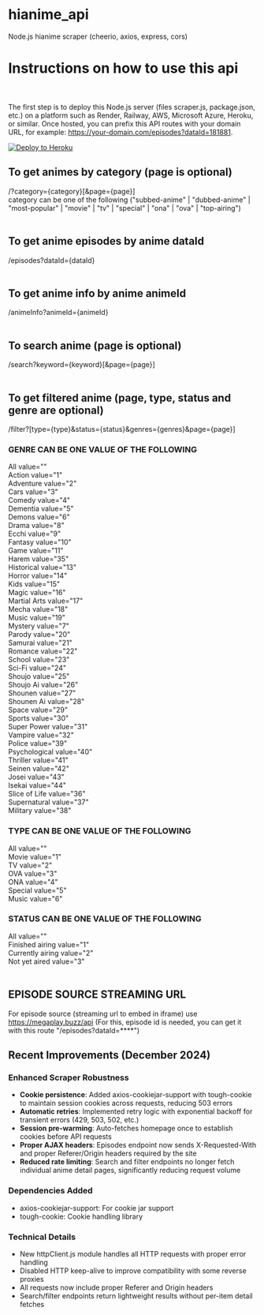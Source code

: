 # hianime_api
Node.js hianime scraper (cheerio, axios, express, cors)

# Instructions on how to use this api<br><br>

The first step is to deploy this Node.js server (files scraper.js, package.json, etc.) on a platform such as Render, Railway, AWS, Microsoft Azure, Heroku, or similar. Once hosted, you can prefix this API routes with your domain URL, for example: https://your-domain.com/episodes?dataId=181881.

[![Deploy to Heroku](https://www.herokucdn.com/deploy/button.svg)](https://heroku.com/deploy?template=https://github.com/codercoder61/hianime_api)

## To get animes by category (page is optional)<br>
/?category={category}[&page={page}]<br>
category can be one of the following ("subbed-anime" | "dubbed-anime" | "most-popular" | "movie" | "tv" | "special" | "ona" | "ova" | "top-airing")<br><br>
## To get anime episodes by anime dataId<br>
/episodes?dataId={dataId}<br><br>
## To get anime info by anime animeId<br>
/animeInfo?animeId={animeId}<br><br>
## To search anime (page is optional)<br>
/search?keyword={keyword}[&page={page}]<br><br>
## To get filtered anime (page, type, status and genre are optional)<br>
/filter?[type={type}&status={status}&genres={genres}&page={page}]<br>
### GENRE CAN BE ONE VALUE OF THE FOLLOWING <br>
All value=""<br>
Action value="1"<br>
Adventure value="2"<br>
Cars value="3"<br>
Comedy value="4"<br>
Dementia value="5"<br>
Demons value="6"<br>
Drama value="8"<br>
Ecchi value="9"<br>
Fantasy value="10"<br>
Game value="11"<br>
Harem value="35"<br>
Historical value="13"<br>
Horror value="14"<br>
Kids value="15"<br>
Magic value="16"<br>
Martial Arts value="17"<br>
Mecha value="18"<br>
Music value="19"<br>
Mystery value="7"<br>
Parody value="20"<br>
Samurai value="21"<br>
Romance value="22"<br>
School value="23"<br>
Sci-Fi value="24"<br>
Shoujo value="25"<br>
Shoujo Ai value="26"<br>
Shounen value="27"<br>
Shounen Ai value="28"<br>
Space value="29"<br>
Sports value="30"<br>
Super Power value="31"<br>
Vampire value="32"<br>
Police value="39"<br>
Psychological value="40"<br>
Thriller value="41"<br>
Seinen value="42"<br>
Josei value="43"<br>
Isekai value="44"<br>
Slice of Life value="36"<br>
Supernatural value="37"<br>
Military value="38"<br>
### TYPE CAN BE ONE VALUE OF THE FOLLOWING<br>
All value=""<br>
Movie value="1"<br>
TV value="2"<br>
OVA value="3"<br>
ONA value="4"<br>
Special value="5"<br>
Music value="6"<br>
### STATUS CAN BE ONE VALUE OF THE FOLLOWING<br>
All value=""<br>
Finished airing value="1"<br>
Currently airing value="2"<br>
Not yet aired value="3"<br><br>
## EPISODE SOURCE STREAMING URL <br>
For episode source (streaming url to embed in iframe) use https://megaplay.buzz/api (For this, episode id is needed, you can get it with this route "/episodes?dataId=****")

## Recent Improvements (December 2024)

### Enhanced Scraper Robustness
- **Cookie persistence**: Added axios-cookiejar-support with tough-cookie to maintain session cookies across requests, reducing 503 errors
- **Automatic retries**: Implemented retry logic with exponential backoff for transient errors (429, 503, 502, etc.)
- **Session pre-warming**: Auto-fetches homepage once to establish cookies before API requests
- **Proper AJAX headers**: Episodes endpoint now sends X-Requested-With and proper Referer/Origin headers required by the site
- **Reduced rate limiting**: Search and filter endpoints no longer fetch individual anime detail pages, significantly reducing request volume

### Dependencies Added
- axios-cookiejar-support: For cookie jar support
- tough-cookie: Cookie handling library

### Technical Details
- New httpClient.js module handles all HTTP requests with proper error handling
- Disabled HTTP keep-alive to improve compatibility with some reverse proxies
- All requests now include proper Referer and Origin headers
- Search/filter endpoints return lightweight results without per-item detail fetches

